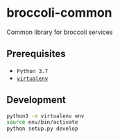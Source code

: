 # broccoli-common
Common library for broccoli services

## Prerequisites
* `Python 3.7`
* [`virtualenv`](https://packaging.python.org/guides/installing-using-pip-and-virtualenv/)

## Development
```bash
python3 -m virtualenv env
source env/bin/activate
python setup.py develop
```
